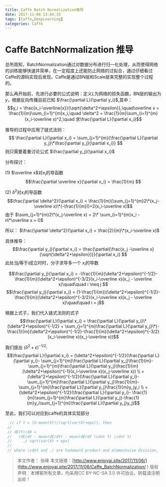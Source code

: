 ```yaml
---
title: Caffe Batch Normalization推导
date: 2017-11-06 13:44:33
tags: [Caffe,DeepLearning]
categories: Caffe
---
```


# Caffe BatchNormalization 推导
  总所周知，BatchNormalization通过对数据分布进行归一化处理，从而使得网络的训练能够快速并简单，在一定程度上还能防止网络的过拟合，通过仔细看过Caffe的源码实现后发现，Caffe是通过BN层和Scale层来完整的实现整个过程的。
<!--more-->
  那么再开始前，先进行必要的公式说明：定义$L$为网络的损失函数，BN层的输出为$y$，根据反向传播目前已知 $\frac{\partial L}{\partial y_i}$,其中：
   $$y_i = \frac{x_i-\overline{x}}{\sqrt{\delta^2+\epsilon}},\quad\overline x = \frac{1}{m}\sum_{i=1}^{m}x_i,\quad \delta^2 = \frac{1}{m}\sum_{i=1}^{m}(x_i-\overline x)^2,\quad 求\frac{\partial L}{\partial x_i}$$

  推导的过程中应用了链式法则：
  $$ \frac{\partial L}{\partial x_i} = \sum_{j=1}^{m}{\frac{\partial L}{\partial y_j}\*\frac{\partial y_j}{\partial x_i}} $$
  则只需要着重讨论公式 $\frac{\partial y_j}{\partial x_i}$

  分布探讨：

  (1) $\overline x$对$x_i$的导函数
  $$\frac{\partial \overline x}{\partial x_i} = \frac{1}{m} $$

  (2) $\delta^2$对$x_i$的导函数
  $$\frac{\partial \delta^2}{\partial x_i} = \frac{1}{m}(\sum_{j=1}^{m}2\*(x_j-\overline x)\*(-\frac{1}{m}))+2(x_i-\overline x)$$
  由于 $\sum_{j=1}^{m}2\*(x_j-\overline x) = 2\* \sum_{i=1}^{m}x_i - n\*\overline x = 0$

  所以： $\frac{\partial \delta^2}{\partial x_i} = \frac{2}{m}\*(x_i-\overline x)$


  具体推导：
  $$\frac{\partial y_j}{\partial x_i} = \frac{\partial{\frac{x_j -\overline x}{\sqrt{\delta^2+\epsilon}}}}{\partial x_i} $$
  此处当$j$等于$i$成立时时，分子求导多一个 $x_i$的导数

  $$\frac{\partial y_j}{\partial x_i} = -\frac{1}{m}(\delta^2+\epsilon)^{-1/2}-\frac{1}{m}(\delta^2+\epsilon)^{-3/2}(x_i-\overline x)(x_j - \overline x)\quad\quad i \neq j $$
  $$\frac{\partial y_j}{\partial x_i} = (1-\frac{1}{m})(\delta^2+\epsilon)^{-1/2}-\frac{1}{m}(\delta^2+\epsilon)^{-3/2}(x_i-\overline x)(x_j - \overline x)\quad\quad i = j$$

  根据上式子，我们代入链式法则的式子
  $$\frac{\partial L}{\partial x_i} = \frac{\partial L}{\partial y_i}\*(\delta^2+\epsilon)^{-1/2} + \sum_{j=1}^{m}\frac{\partial L}{\partial y_j}\*(-\frac{1}{m}(\delta^2+\epsilon)^{-1/2}-\frac{1}{m}(\delta^2+\epsilon)^{-3/2}(x_i-\overline x)(x_j-\overline x))$$

  我们提出 $(\delta^2+\epsilon)^{-1/2}:$
  $$\frac{\partial L}{\partial x_i} = (\delta^2+\epsilon)^{-1/2}(\frac{\partial L}{\partial y_i}- \sum_{j=1}^{m}\frac{\partial L}{\partial y_j}\frac{1}{m}-\sum_{j=1}^{m}\frac{\partial L}{\partial y_j}\frac{1}{m}(\delta^2+\epsilon)^{-1}(x_i-\overline x)(x_j-\overline x))
  \\
  =(\delta^2+\epsilon)^{-1/2}(\frac{\partial L}{\partial y_i}- \sum_{j=1}^{m}\frac{\partial L}{\partial y_j}\frac{1}{m}-\sum_{j=1}^{m}\frac{\partial L}{\partial y_j}\frac{1}{m}y_jy_i   \\
  =(\delta^2+\epsilon)^{-1/2}(\frac{\partial L}{\partial y_i}- \frac{1}{m}\sum_{j=1}^{m}\frac{\partial L}{\partial y_j}-\frac{1}{m}y_i\sum_{j=1}^{m}\frac{\partial L}{\partial y_j}y_j)$$

  至此，我们可以对应到caffe的具体实现部分
```cpp
  // if Y = (X-mean(X))/(sqrt(var(X)+eps)), then
 //
 // dE(Y)/dX =
 //   (dE/dY - mean(dE/dY) - mean(dE/dY \cdot Y) \cdot Y)
 //     ./ sqrt(var(X) + eps)
 //
 // where \cdot and ./ are hadamard product and elementwise division,
 ```

 >本文作者： 张峰
 >本文链接：[http://www.enjoyai.site/2017/11/06/](http://www.enjoyai.site/2017/11/06/Caffe_BatchNormalization/ )
 >版权声明：本博客所有文章，均采用CC BY-NC-SA 3.0 许可协议。转载请注明出处！
